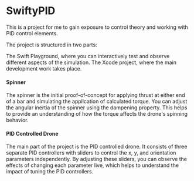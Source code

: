 # SwiftyPID
 
This is a project for me to gain exposure to control theory and working with PID control elements.

The project is structured in two parts:

The Swift Playground, where you can interactively test and observe different aspects of the simulation.
The Xcode project, where the main development work takes place.

#### Spinner

The spinner is the initial proof-of-concept for applying thrust at either end of a bar and simulating the application of calculated torque. You can adjust the angular inertia of the spinner using the dampening property. This helps to provide an understanding of how the torque affects the drone's spinning behavior.

 #### PID Controlled Drone

The main part of the project is the PID controlled drone. It consists of three separate PID controllers with sliders to control the x, y, and orientation parameters independently. By adjusting these sliders, you can observe the effects of changing each parameter live, which helps to understand the impact of tuning the PID controllers.
